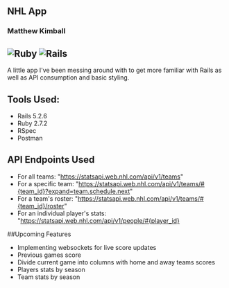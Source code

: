 
NHL App
----------------------------------------
### Matthew Kimball

![Ruby](https://img.shields.io/badge/Ruby-v2.7.2-red)
![Rails](https://img.shields.io/badge/Rails-v5.2.6-red)
---
A little app I've been messing around with to get more familiar with Rails as well as API consumption and basic styling.

## Tools Used:
- Rails 5.2.6
- Ruby 2.7.2
- RSpec
- Postman

## API Endpoints Used
- For all teams: "https://statsapi.web.nhl.com/api/v1/teams"
- For a specific team: "https://statsapi.web.nhl.com/api/v1/teams/#{team_id}?expand=team.schedule.next"
- For a team's roster: "https://statsapi.web.nhl.com/api/v1/teams/#{team_id}/roster"
- For an individual player's stats: "https://statsapi.web.nhl.com/api/v1/people/#{player_id}

##Upcoming Features
- Implementing websockets for live score updates
- Previous games score
- Divide current game into columns with home and away teams scores
- Players stats by season
- Team stats by season
